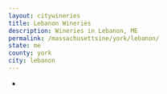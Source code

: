 ```yaml
---
layout: citywineries
title: Lebanon Wineries
description: Wineries in Lebanon, ME
permalink: /massachusettsine/york/lebanon/
state: me
county: york
city: lebanon
---
```

-
